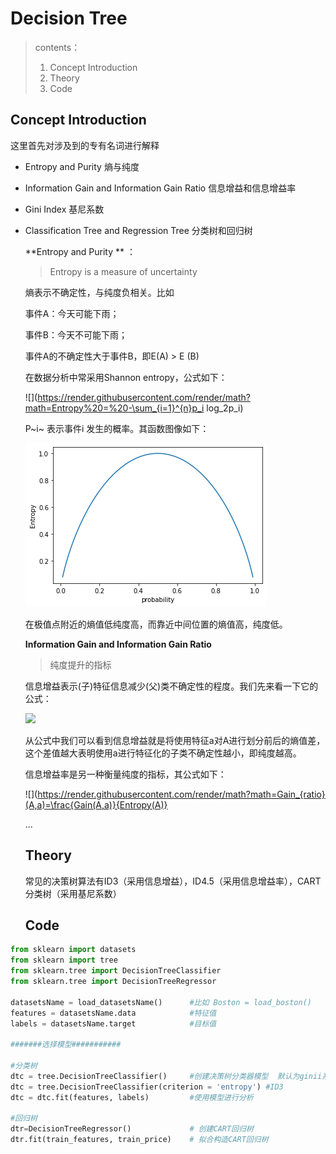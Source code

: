 # Decision Tree

> contents：
>
> 1. Concept Introduction
> 2. Theory
> 3. Code



## Concept Introduction

这里首先对涉及到的专有名词进行解释

- Entropy and Purity 熵与纯度

- Information Gain and Information Gain Ratio 信息增益和信息增益率

- Gini Index 基尼系数

- Classification Tree and Regression Tree 分类树和回归树

  

  **Entropy and Purity ** ：

  > Entropy is a measure of uncertainty

  熵表示不确定性，与纯度负相关。比如

  事件A：今天可能下雨；

  事件B：今天不可能下雨；

  事件A的不确定性大于事件B，即E(A) > E (B)

  在数据分析中常采用Shannon entropy，公式如下：

  ![](https://render.githubusercontent.com/render/math?math=Entropy%20=%20-\sum_{i=1}^{n}p_i log_2p_i)

  

  P~i~ 表示事件i 发生的概率。其函数图像如下：

  ![](../image/Entropy-Probability.png)

  在极值点附近的熵值低纯度高，而靠近中间位置的熵值高，纯度低。

  

  **Information Gain and Information Gain Ratio**

  > 纯度提升的指标

  信息增益表示(子)特征信息减少(父)类不确定性的程度。我们先来看一下它的公式：

  ![](https://render.githubusercontent.com/render/math?math=Gain(A,a)=Entropy(A)-\sum_{i=0}^{k}\frac{|A_i|}{|A|}Entropy(a_i))

  从公式中我们可以看到信息增益就是将使用特征a对A进行划分前后的熵值差，这个差值越大表明使用a进行特征化的子类不确定性越小，即纯度越高。

  信息增益率是另一种衡量纯度的指标，其公式如下：

  ![](https://render.githubusercontent.com/render/math?math=Gain_{ratio}(A,a)=\frac{Gain(A,a)}{Entropy(A)}

  ...

  ## Theory
  
  常见的决策树算法有ID3（采用信息增益），ID4.5（采用信息增益率），CART分类树（采用基尼系数）
  
  ## Code

```python
from sklearn import datasets
from sklearn import tree
from sklearn.tree import DecisionTreeClassifier
from sklearn.tree import DecisionTreeRegressor

datasetsName = load_datasetsName()      #比如 Boston = load_boston()
features = datasetsName.data            #特征值
labels = datasetsName.target            #目标值

#######选择模型###########

#分类树
dtc = tree.DecisionTreeClassifier()     #创建决策树分类器模型  默认为ginii系数
dtc = tree.DecisionTreeClassifier(criterion = 'entropy') #ID3
dtc = dtc.fit(features, labels)         #使用模型进行分析

#回归树
dtr=DecisionTreeRegressor()             # 创建CART回归树
dtr.fit(train_features, train_price)    # 拟合构造CART回归树
```

